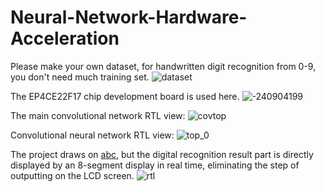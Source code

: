 # Neural-Network-Hardware-Acceleration

Please make your own dataset, for handwritten digit recognition from 0-9, you don't need much training set.
![dataset](https://github.com/Cam2024/Neural-Network-Hardware-Acceleration/assets/89662823/6cf09d33-3ba9-402b-9f68-2f902660c195)

The EP4CE22F17 chip development board is used here.
![-240904199](https://github.com/Cam2024/Neural-Network-Hardware-Acceleration/assets/89662823/bfb182ab-ddcf-458e-92f1-5f39db8b6a64)

The main convolutional network RTL view:
![covtop](https://github.com/Cam2024/Neural-Network-Hardware-Acceleration/assets/89662823/fb35faf5-fb59-4e91-9f10-07dec23ff66c)

Convolutional neural network RTL view:
![top_0](https://github.com/Cam2024/Neural-Network-Hardware-Acceleration/assets/89662823/d3b5bc53-0fa4-415c-86cb-e58c1bb56914)

The project draws on [abc](https://github.com/suisuisi/FPGAandCNN), but the digital recognition result part is directly displayed by an 8-segment display in real time, eliminating the step of outputting on the LCD screen.
![rtl](https://github.com/Cam2024/Neural-Network-Hardware-Acceleration/assets/89662823/5910a38b-9e17-4992-97d8-ea9feb8442cd)


